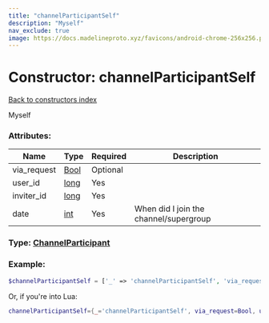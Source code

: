 ```yaml
---
title: "channelParticipantSelf"
description: "Myself"
nav_exclude: true
image: https://docs.madelineproto.xyz/favicons/android-chrome-256x256.png
---
```

# Constructor: channelParticipantSelf  
[Back to constructors index](index.md)



Myself

### Attributes:

| Name     |    Type       | Required | Description |
|----------|---------------|----------|-------------|
|via\_request|[Bool](../types/Bool.md) | Optional|
|user\_id|[long](../types/long.md) | Yes|
|inviter\_id|[long](../types/long.md) | Yes|
|date|[int](../types/int.md) | Yes|When did I join the channel/supergroup|



### Type: [ChannelParticipant](../types/ChannelParticipant.md)


### Example:

```php
$channelParticipantSelf = ['_' => 'channelParticipantSelf', 'via_request' => Bool, 'user_id' => long, 'inviter_id' => long, 'date' => int];
```  


Or, if you're into Lua:

```lua
channelParticipantSelf={_='channelParticipantSelf', via_request=Bool, user_id=long, inviter_id=long, date=int}

```


